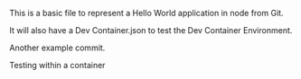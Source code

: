 This is a basic file to represent a Hello World application in node from Git.

It will also have a Dev Container.json to test the Dev Container Environment.

Another example commit.

Testing within a container